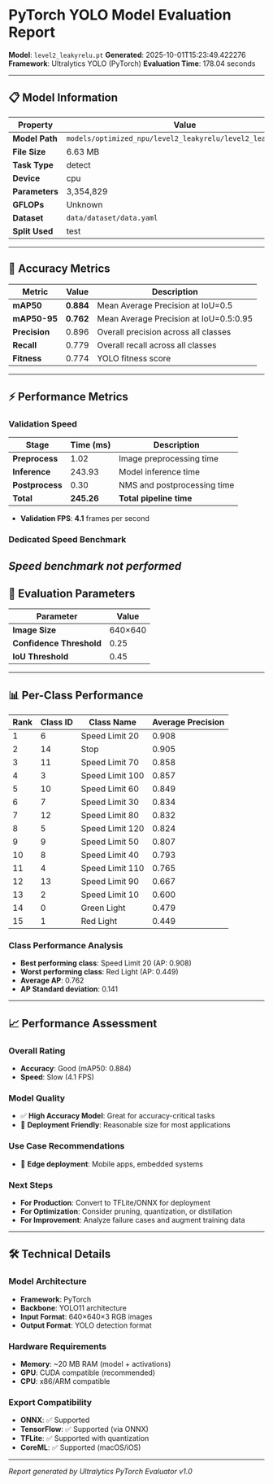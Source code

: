 # PyTorch YOLO Model Evaluation Report

**Model**: `level2_leakyrelu.pt`
**Generated**: 2025-10-01T15:23:49.422276
**Framework**: Ultralytics YOLO (PyTorch)
**Evaluation Time**: 178.04 seconds

---

## 📋 Model Information

| Property | Value |
|----------|-------|
| **Model Path** | `models/optimized_npu/level2_leakyrelu/level2_leakyrelu.pt` |
| **File Size** | 6.63 MB |
| **Task Type** | detect |
| **Device** | cpu |
| **Parameters** | 3,354,829 |
| **GFLOPs** | Unknown |
| **Dataset** | `data/dataset/data.yaml` |
| **Split Used** | test |

---

## 🎯 Accuracy Metrics

| Metric | Value | Description |
|--------|-------|-------------|
| **mAP50** | **0.884** | Mean Average Precision at IoU=0.5 |
| **mAP50-95** | **0.762** | Mean Average Precision at IoU=0.5:0.95 |
| **Precision** | 0.896 | Overall precision across all classes |
| **Recall** | 0.779 | Overall recall across all classes |
| **Fitness** | 0.774 | YOLO fitness score |

---

## ⚡ Performance Metrics

### Validation Speed
| Stage | Time (ms) | Description |
|-------|-----------|-------------|
| **Preprocess** | 1.02 | Image preprocessing time |
| **Inference** | 243.93 | Model inference time |
| **Postprocess** | 0.30 | NMS and postprocessing time |
| **Total** | **245.26** | **Total pipeline time** |

- **Validation FPS**: **4.1** frames per second

### Dedicated Speed Benchmark

*Speed benchmark not performed*
---

## 🎪 Evaluation Parameters

| Parameter | Value |
|-----------|-------|
| **Image Size** | 640×640 |
| **Confidence Threshold** | 0.25 |
| **IoU Threshold** | 0.45 |

---
## 📊 Per-Class Performance

| Rank | Class ID | Class Name | Average Precision |
|------|----------|------------|-------------------|
| 1 | 6 | Speed Limit 20 | 0.908 |
| 2 | 14 | Stop | 0.905 |
| 3 | 11 | Speed Limit 70 | 0.858 |
| 4 | 3 | Speed Limit 100 | 0.857 |
| 5 | 10 | Speed Limit 60 | 0.849 |
| 6 | 7 | Speed Limit 30 | 0.834 |
| 7 | 12 | Speed Limit 80 | 0.832 |
| 8 | 5 | Speed Limit 120 | 0.824 |
| 9 | 9 | Speed Limit 50 | 0.807 |
| 10 | 8 | Speed Limit 40 | 0.793 |
| 11 | 4 | Speed Limit 110 | 0.765 |
| 12 | 13 | Speed Limit 90 | 0.667 |
| 13 | 2 | Speed Limit 10 | 0.600 |
| 14 | 0 | Green Light | 0.479 |
| 15 | 1 | Red Light | 0.449 |

### Class Performance Analysis
- **Best performing class**: Speed Limit 20 (AP: 0.908)
- **Worst performing class**: Red Light (AP: 0.449)
- **Average AP**: 0.762
- **AP Standard deviation**: 0.141

---
## 📈 Performance Assessment

### Overall Rating
- **Accuracy**: Good (mAP50: 0.884)
- **Speed**: Slow (4.1 FPS)

### Model Quality
- ✅ **High Accuracy Model**: Great for accuracy-critical tasks
- 📱 **Deployment Friendly**: Reasonable size for most applications

### Use Case Recommendations
- 📱 **Edge deployment**: Mobile apps, embedded systems

### Next Steps
- **For Production**: Convert to TFLite/ONNX for deployment
- **For Optimization**: Consider pruning, quantization, or distillation
- **For Improvement**: Analyze failure cases and augment training data

---

## 🛠️ Technical Details

### Model Architecture
- **Framework**: PyTorch
- **Backbone**: YOLO11 architecture
- **Input Format**: 640×640×3 RGB images
- **Output Format**: YOLO detection format

### Hardware Requirements
- **Memory**: ~20 MB RAM (model + activations)
- **GPU**: CUDA compatible (recommended)
- **CPU**: x86/ARM compatible

### Export Compatibility
- **ONNX**: ✅ Supported
- **TensorFlow**: ✅ Supported (via ONNX)
- **TFLite**: ✅ Supported with quantization
- **CoreML**: ✅ Supported (macOS/iOS)

---

*Report generated by Ultralytics PyTorch Evaluator v1.0*
